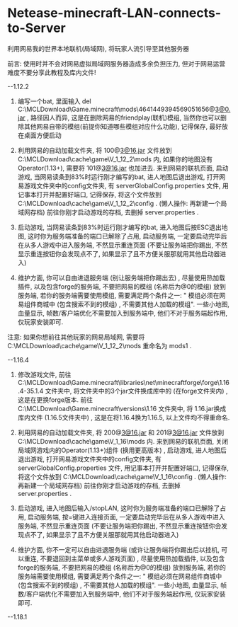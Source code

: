 # Netease-minecraft-LAN-connects-to-Server
利用网易我的世界本地联机(局域网), 将玩家人流引导至其他服务器

前言: 使用时并不会对网易虚拟局域网服务器造成多余负担压力, 但对于网易运营难度不要分享此教程及库内文件!



--1.12.2

1. 编写一个bat, 里面输入 del C:\MCLDownload\Game\.minecraft\mods\4641449394569051656@3@0.jar , 路径因人而异, 这是在删除网易的friendplay(联机)模组, 当然你也可以删除其他网易自带的模组(前提你知道哪些模组对应什么功能), 记得保存, 最好放在桌面方便启动

2. 利用网易的自动加载文件夹, 将 100@3@16.jar 文件放到 C:\MCLDownload\cache\game\V_1_12_2\mods 内, 如果你的地图没有Operator(1.13+), 需要将 101@3@16.jar 也加进去. 来到网易的联机页面, 启动游戏, 当网易读条到83%时运行刚才编写的bat, 进人地图后退出游戏, 打开网易游戏文件夹中的config文件夹, 有 serverGlobalConfig.properties 文件, 用记事本打开并配置好端口, 记得保存, 将这个文件放到 C:\MCLDownload\cache\game\V_1_12_2\config . (懒人操作: 再新建一个局域网存档) 前往你刚才启动游戏的存档, 去删掉 server.properties .

3. 启动游戏, 当网易读条到83%时运行刚才编写的bat, 进入地图后按ESC退出地图, 这时你为服务端准备的端口已解除了占用, 启动服务端, 一定要启动完毕后在从多人游戏中进入服务端, 不然显示重连页面 (不要让服务端把你踢出, 不然显示重连按钮你会发现点不了, 如果显示了且不方便关服那就用其他启动器进入)

4. 维护方面, 你可以自由进退服务端 (别让服务端把你踢出去) , 尽量使用热加载插件, 以及包含forge的服务端, 不要把网易的模组 (名称后为@0的模组) 放到服务端, 若你的服务端需要使用模组, 需要满足两个条件之一: " 模组必须在网易组件商城中 (包含搜索不到的模组) , 不需要其他人加载的模组". 一些小地图, 血量显示, 帧数/客户端优化不需要加入到服务端中, 他们不对于服务端起作用, 仅玩家安装即可.

注意: 如果你想前往其他玩家的网易局域网, 需要将 C:\MCLDownload\cache\game\V_1_12_2\mods 重命名为 mods1 .


--1.16.4

1. 修改游戏文件, 前往 C:\MCLDownload\Game\.minecraft\libraries\net\minecraftforge\forge\1.16.4-35.1.4 文件夹中, 将文件夹中的3个jar文件换成库中的 (在forge文件夹内) , 这是在更换forge版本. 前往 C:\MCLDownload\Game\.minecraft\versions\1.16 文件夹中, 将 1.16.jar换成库内文件 (1.16.5文件夹中) , 这是在将1.16.4换为1.16.5, 以上文件均不得重命名.

2. 利用网易的自动加载文件夹, 将 200@3@16.jar 和 201@3@16.jar 文件放到 C:\MCLDownload\cache\game\V_1_16\mods 内. 来到网易的联机页面, 关闭局域网游戏内的Operator(1.13+)组件 (换用更高版本) , 启动游戏, 进人地图后退出游戏, 打开网易游戏文件夹中的config文件夹, 有 serverGlobalConfig.properties 文件, 用记事本打开并配置好端口, 记得保存, 将这个文件放到 C:\MCLDownload\cache\game\V_1_16\config . (懒人操作: 再新建一个局域网存档) 前往你刚才启动游戏的存档, 去删掉 server.properties .

3. 启动游戏, 进入地图后输入/stopLAN, 这时你为服务端准备的端口已解除了占用, 启动服务端, 按=键进入连接页面, 一定要启动完毕后在从多人游戏中进入服务端, 不然显示重连页面 (不要让服务端把你踢出, 不然显示重连按钮你会发现点不了, 如果显示了且不方便关服那就用其他启动器进入)

4. 维护方面, 你不一定可以自由进退服务端 (或许让服务端将你踢出后以挂机, 可以重连, 不要退回到主菜单或多人游戏页面) , 尽量使用热加载插件, 以及包含forge的服务端, 不要把网易的模组 (名称后为@0的模组) 放到服务端, 若你的服务端需要使用模组, 需要满足两个条件之一: " 模组必须在网易组件商城中 (包含搜索不到的模组) , 不需要其他人加载的模组". 一些小地图, 血量显示, 帧数/客户端优化不需要加入到服务端中, 他们不对于服务端起作用, 仅玩家安装即可.




--1.18.1










